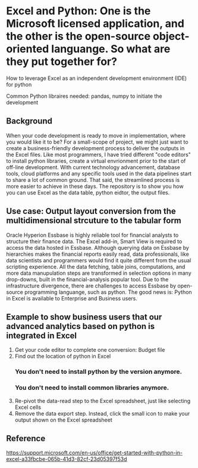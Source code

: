 # Excel and Python: One is the Microsoft licensed application, and the other is the open-source object-oriented languange. So what are they put together for?

How to leverage Excel as an independent development environment (IDE) for python
 
Common Python libraires needed: pandas, numpy to initiate the development 
## Background
When your code development is ready to move in implementation, where you would like it to be? For a small-scope of project, we might just want to create a business-friendly development process to deliver the outputs in the Excel files. Like most programmers, I have tried different "code editors" to install python libraries, create a virtual envrionment prior to the start of off-line development. With current technology advancement, database tools, cloud platforms and any specific tools used in the data pipelines start to share a lot of common ground. That said, the streamlined process is more easier to achieve in these days. The repository is to show you how you can use Excel as the data table, python eidtor, the output files.
## Use case: Output layout conversion from the multidimensional strcuture to the tabular form
Oracle Hyperion Essbase is highly reliable tool for financial analysts to structure their finance data. The Excel add-in, Smart View is required to access the data hosted in Essbase. Although querying data on Essbase by hierarchies makes the financial reports easily read, data professionals, like data scientists and programmers would find it quite different from the usual scripting experience. All the data fetching, table joins, computations, and more data manupulation steps are transformed in selection options in many drop-downs, built in the financial-analysis popular tool. Due to the infrastructure divergence, there are challenges to access Essbase by open-source programming languange, such as python. The good news is: Python in Excel is available to Enterprise and Business users.
## Example to show business users that our advanced analytics based on python is integrated in Excel
1. Get your code editor to complete one conversion: Budget file
2. Find out the location of python in Excel
    ### You don't need to install python by the version anymore.
    ### You don't need to install common libraries anymore.
3. Re-pivot the data-read step to the Excel spreadsheet, just like selecting Excel cells
4. Remove the data export step. Instead, click the small icon to make your output shown on the Excel spreadsheet

## Reference
https://support.microsoft.com/en-us/office/get-started-with-python-in-excel-a33fbcbe-065b-41d3-82cf-23d05397f53d
